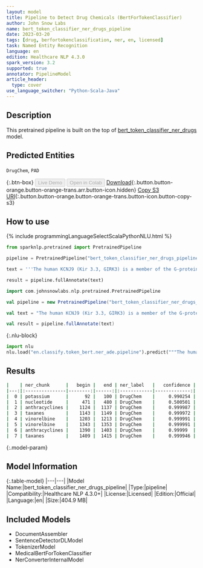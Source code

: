 ```yaml
---
layout: model
title: Pipeline to Detect Drug Chemicals (BertForTokenClassifier)
author: John Snow Labs
name: bert_token_classifier_ner_drugs_pipeline
date: 2023-03-20
tags: [drug, berfortokenclassification, ner, en, licensed]
task: Named Entity Recognition
language: en
edition: Healthcare NLP 4.3.0
spark_version: 3.2
supported: true
annotator: PipelineModel
article_header:
  type: cover
use_language_switcher: "Python-Scala-Java"
---
```


## Description

This pretrained pipeline is built on the top of [bert_token_classifier_ner_drugs](https://nlp.johnsnowlabs.com/2022/01/06/bert_token_classifier_ner_drugs_en.html) model.

## Predicted Entities

`DrugChem`, `PAD`




{:.btn-box}
<button class="button button-orange" disabled>Live Demo</button>
<button class="button button-orange" disabled>Open in Colab</button>
[Download](https://s3.amazonaws.com/auxdata.johnsnowlabs.com/clinical/models/bert_token_classifier_ner_drugs_pipeline_en_4.3.0_3.2_1679307572006.zip){:.button.button-orange.button-orange-trans.arr.button-icon.hidden}
[Copy S3 URI](s3://auxdata.johnsnowlabs.com/clinical/models/bert_token_classifier_ner_drugs_pipeline_en_4.3.0_3.2_1679307572006.zip){:.button.button-orange.button-orange-trans.button-icon.button-copy-s3}

## How to use



<div class="tabs-box" markdown="1">
{% include programmingLanguageSelectScalaPythonNLU.html %}

```python
from sparknlp.pretrained import PretrainedPipeline

pipeline = PretrainedPipeline("bert_token_classifier_ner_drugs_pipeline", "en", "clinical/models")

text = '''The human KCNJ9 (Kir 3.3, GIRK3) is a member of the G-protein-activated inwardly rectifying potassium (GIRK) channel family. Here we describe the genomicorganization of the KCNJ9 locus on chromosome 1q21-23 as a candidate gene forType II diabetes mellitus in the Pima Indian population. The gene spansapproximately 7.6 kb and contains one noncoding and two coding exons separated byapproximately 2.2 and approximately 2.6 kb introns, respectively. We identified14 single nucleotide polymorphisms (SNPs), including one that predicts aVal366Ala substitution, and an 8 base-pair (bp) insertion/deletion. Ourexpression studies revealed the presence of the transcript in various humantissues including pancreas, and two major insulin-responsive tissues: fat andskeletal muscle. The characterization of the KCNJ9 gene should facilitate furtherstudies on the function of the KCNJ9 protein and allow evaluation of thepotential role of the locus in Type II diabetes.BACKGROUND: At present, it is one of the most important issues for the treatment of breast cancer to develop the standard therapy for patients previously treated with anthracyclines and taxanes. With the objective of determining the usefulnessof vinorelbine monotherapy in patients with advanced or recurrent breast cancerafter standard therapy, we evaluated the efficacy and safety of vinorelbine inpatients previously treated with anthracyclines and taxanes.'''

result = pipeline.fullAnnotate(text)
```
```scala
import com.johnsnowlabs.nlp.pretrained.PretrainedPipeline

val pipeline = new PretrainedPipeline("bert_token_classifier_ner_drugs_pipeline", "en", "clinical/models")

val text = "The human KCNJ9 (Kir 3.3, GIRK3) is a member of the G-protein-activated inwardly rectifying potassium (GIRK) channel family. Here we describe the genomicorganization of the KCNJ9 locus on chromosome 1q21-23 as a candidate gene forType II diabetes mellitus in the Pima Indian population. The gene spansapproximately 7.6 kb and contains one noncoding and two coding exons separated byapproximately 2.2 and approximately 2.6 kb introns, respectively. We identified14 single nucleotide polymorphisms (SNPs), including one that predicts aVal366Ala substitution, and an 8 base-pair (bp) insertion/deletion. Ourexpression studies revealed the presence of the transcript in various humantissues including pancreas, and two major insulin-responsive tissues: fat andskeletal muscle. The characterization of the KCNJ9 gene should facilitate furtherstudies on the function of the KCNJ9 protein and allow evaluation of thepotential role of the locus in Type II diabetes.BACKGROUND: At present, it is one of the most important issues for the treatment of breast cancer to develop the standard therapy for patients previously treated with anthracyclines and taxanes. With the objective of determining the usefulnessof vinorelbine monotherapy in patients with advanced or recurrent breast cancerafter standard therapy, we evaluated the efficacy and safety of vinorelbine inpatients previously treated with anthracyclines and taxanes."

val result = pipeline.fullAnnotate(text)
```


{:.nlu-block}
```python
import nlu
nlu.load("en.classify.token_bert.ner_ade.pipeline").predict("""The human KCNJ9 (Kir 3.3, GIRK3) is a member of the G-protein-activated inwardly rectifying potassium (GIRK) channel family. Here we describe the genomicorganization of the KCNJ9 locus on chromosome 1q21-23 as a candidate gene forType II diabetes mellitus in the Pima Indian population. The gene spansapproximately 7.6 kb and contains one noncoding and two coding exons separated byapproximately 2.2 and approximately 2.6 kb introns, respectively. We identified14 single nucleotide polymorphisms (SNPs), including one that predicts aVal366Ala substitution, and an 8 base-pair (bp) insertion/deletion. Ourexpression studies revealed the presence of the transcript in various humantissues including pancreas, and two major insulin-responsive tissues: fat andskeletal muscle. The characterization of the KCNJ9 gene should facilitate furtherstudies on the function of the KCNJ9 protein and allow evaluation of thepotential role of the locus in Type II diabetes.BACKGROUND: At present, it is one of the most important issues for the treatment of breast cancer to develop the standard therapy for patients previously treated with anthracyclines and taxanes. With the objective of determining the usefulnessof vinorelbine monotherapy in patients with advanced or recurrent breast cancerafter standard therapy, we evaluated the efficacy and safety of vinorelbine inpatients previously treated with anthracyclines and taxanes.""")
```

</div>

## Results

```bash
|    | ner_chunk      |   begin |   end | ner_label   |   confidence |
|---:|:---------------|--------:|------:|:------------|-------------:|
|  0 | potassium      |      92 |   100 | DrugChem    |     0.990254 |
|  1 | nucleotide     |     471 |   480 | DrugChem    |     0.500501 |
|  2 | anthracyclines |    1124 |  1137 | DrugChem    |     0.999987 |
|  3 | taxanes        |    1143 |  1149 | DrugChem    |     0.999972 |
|  4 | vinorelbine    |    1203 |  1213 | DrugChem    |     0.999991 |
|  5 | vinorelbine    |    1343 |  1353 | DrugChem    |     0.999991 |
|  6 | anthracyclines |    1390 |  1403 | DrugChem    |     0.99999  |
|  7 | taxanes        |    1409 |  1415 | DrugChem    |     0.999946 |
```

{:.model-param}
## Model Information

{:.table-model}
|---|---|
|Model Name:|bert_token_classifier_ner_drugs_pipeline|
|Type:|pipeline|
|Compatibility:|Healthcare NLP 4.3.0+|
|License:|Licensed|
|Edition:|Official|
|Language:|en|
|Size:|404.9 MB|

## Included Models

- DocumentAssembler
- SentenceDetectorDLModel
- TokenizerModel
- MedicalBertForTokenClassifier
- NerConverterInternalModel